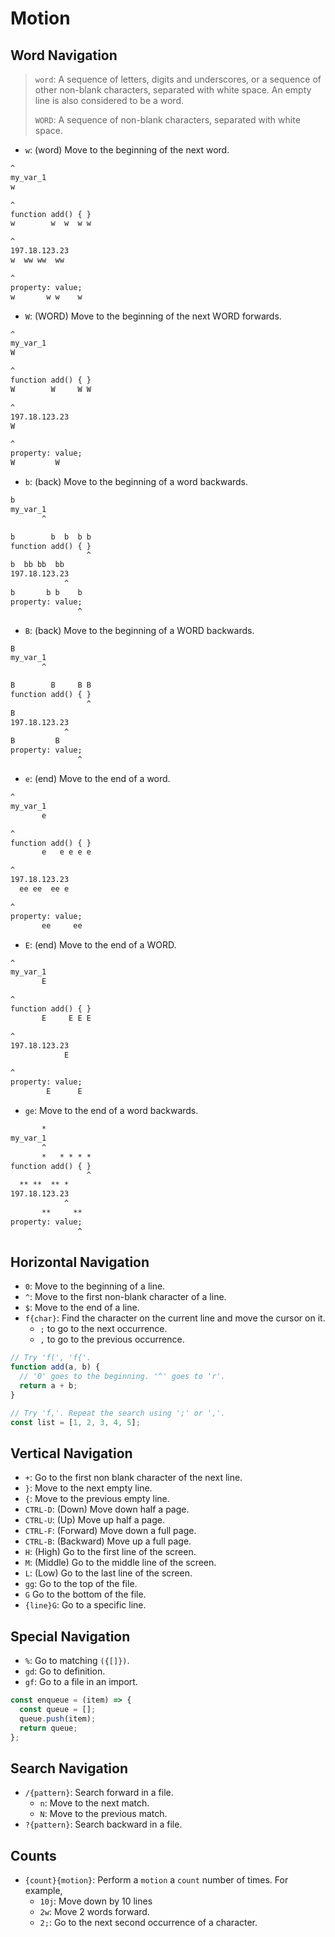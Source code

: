 # Motion

## Word Navigation

> `word`: A sequence of letters, digits and underscores, or a sequence of
> other non-blank characters, separated with white space. An empty line is
> also considered to be a word.
>
> `WORD`: A sequence of non-blank characters, separated with white space.

- `w`: (word) Move to the beginning of the next word.

```txt
^
my_var_1
w

^
function add() { }
w        w  w  w w

^
197.18.123.23
w  ww ww  ww

^
property: value;
w       w w    w
```

- `W`: (WORD) Move to the beginning of the next WORD forwards.

```txt
^
my_var_1
W

^
function add() { }
W        W     W W

^
197.18.123.23
W

^
property: value;
W         W
```

- `b`: (back) Move to the beginning of a word backwards.

```txt
b
my_var_1
       ^

b        b  b  b b
function add() { }
                 ^
b  bb bb  bb
197.18.123.23
            ^
b       b b    b
property: value;
               ^
```

- `B`: (back) Move to the beginning of a WORD backwards.

```txt
B
my_var_1
       ^

B        B     B B
function add() { }
                 ^
B
197.18.123.23
            ^
B         B
property: value;
               ^
```

- `e`: (end) Move to the end of a word.

```txt
^
my_var_1
       e

^
function add() { }
       e   e e e e

^
197.18.123.23
  ee ee  ee e

^
property: value;
       ee     ee
```

- `E`: (end) Move to the end of a WORD.

```txt
^
my_var_1
       E

^
function add() { }
       E     E E E

^
197.18.123.23
            E

^
property: value;
        E      E
```

- `ge`: Move to the end of a word backwards.

```txt
       *
my_var_1
       ^
       *   * * * *
function add() { }
                 ^
  ** **  ** *
197.18.123.23
            ^
       **     **
property: value;
               ^
```

## Horizontal Navigation

- `0`: Move to the beginning of a line.
- `^`: Move to the first non-blank character of a line.
- `$`: Move to the end of a line.
- `f{char}`: Find the character on the current line and move the cursor on it.
  - `;` to go to the next occurrence.
  - `,` to go to the previous occurrence.

```js
// Try 'f(', 'f{'.
function add(a, b) {
  // '0' goes to the beginning. '^' goes to 'r'.
  return a + b;
}

// Try 'f,'. Repeat the search using ';' or ','.
const list = [1, 2, 3, 4, 5];
```

## Vertical Navigation

- `+`: Go to the first non blank character of the next line.
- `}`: Move to the next empty line.
- `{`: Move to the previous empty line.
- `CTRL-D`: (Down) Move down half a page.
- `CTRL-U`: (Up) Move up half a page.
- `CTRL-F`: (Forward) Move down a full page.
- `CTRL-B`: (Backward) Move up a full page.
- `H`: (High) Go to the first line of the screen.
- `M`: (Middle) Go to the middle line of the screen.
- `L`: (Low) Go to the last line of the screen.
- `gg`: Go to the top of the file.
- `G` Go to the bottom of the file.
- `{line}G`: Go to a specific line.

## Special Navigation

- `%`: Go to matching `({[]})`.
- `gd`: Go to definition.
- `gf`: Go to a file in an import.

```js
const enqueue = (item) => {
  const queue = [];
  queue.push(item);
  return queue;
};
```

## Search Navigation

- `/{pattern}`: Search forward in a file.
  - `n`: Move to the next match.
  - `N`: Move to the previous match.
- `?{pattern}`: Search backward in a file.

## Counts

- `{count}{motion}`: Perform a `motion` a `count` number of times. For example,
  - `10j`: Move down by 10 lines
  - `2w`: Move 2 words forward.
  - `2;`: Go to the next second occurrence of a character.
